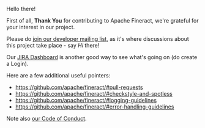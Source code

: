 Hello there!

First of all, **Thank You** for contributing to Apache Fineract, we're grateful for your interest in our project.

Please do [join our developer mailing list](https://fineract.apache.org/#contribute), as it's where discussions about this project take place - say _Hi_ there!

Our [JIRA Dashboard](https://issues.apache.org/jira/secure/Dashboard.jspa?selectPageId=12335824) is another good way to see what's going on (do create a Login).

Here are a few additional useful pointers:

* https://github.com/apache/fineract/#pull-requests
* https://github.com/apache/fineract/#checkstyle-and-spotless
* https://github.com/apache/fineract/#logging-guidelines
* https://github.com/apache/fineract/#error-handling-guidelines

Note also [our Code of Conduct](CODE_OF_CONDUCT.md).
